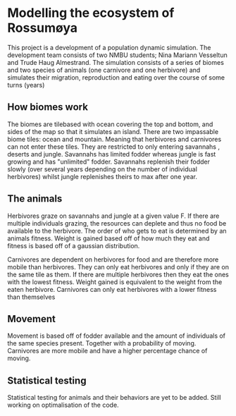 # Modelling the ecosystem of Rossumøya
This project is a development of a population dynamic
simulation. 
The development team consists of two NMBU students; Nina Mariann Vesseltun
 and Trude Haug Almestrand. The simulation consists of a series of biomes
and two species of animals (one carnivore and one herbivore) and simulates
 their migration, reproduction and eating over the course of some turns (years)
  
 ## How biomes work
 The biomes are tilebased with ocean covering the top and bottom, and sides
  of the map so that it simulates an island. There are two impassable biome
   tiles: ocean and mountain. Meaning that herbivores and carnivores can not
    enter these tiles. They are restricted to only entering savannahs
    , deserts and jungle. Savannahs has limited fodder whereas jungle is
     fast growing and has "unlimited" fodder. Savannahs replenish their
      fodder slowly (over several years depending on the number of
       individual herbivores) whilst
       jungle replenishes theirs to max after one year.
    
 ## The animals
 Herbivores graze on savannahs and jungle at a given value F. If there are
  multiple individuals grazing, the resources can deplete and thus no food
   be available to the herbivore. The order of who gets to eat is determined
    by an animals fitness. Weight is gained based off of how much they eat and fitness is based off
   of a gaussian distribution.
   
   Carnivores are dependent on herbivores for food and are therefore more
    mobile than herbivores. They can only eat herbivores and only if they
     are on the same tile as them. If there are multiple herbivores then
      they eat the ones with the lowest fitness. Weight gained is equivalent
       to the weight from the eaten herbivore. Carnivores can only eat
        herbivores with a lower fitness than themselves
        
 ## Movement
 Movement is based off of fodder available and the amount of individuals of
 the same species present. Together with a probability of moving. Carnivores
  are more mobile and have a higher percentage chance of moving. 
  
 ## Statistical testing
 Statistical testing for animals and their behaviors are yet to be added. 
 Still working on optimalisation of the code.
